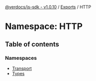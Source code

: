 [@verdocs/js-sdk - v1.0.10](../README.md) / [Exports](../modules.md) / HTTP

# Namespace: HTTP

## Table of contents

### Namespaces

- [Transport](HTTP.Transport.md)
- [Types](HTTP.Types.md)
